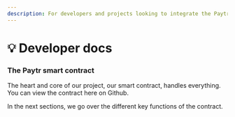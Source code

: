 ```yaml
---
description: For developers and projects looking to integrate the Paytr protocol
---
```


# 💡 Developer docs

### The Paytr smart contract

The heart and core of our project, our smart contract, handles everything.\
You can view the contract here on Github.

In the next sections, we go over the different key functions of the contract.
